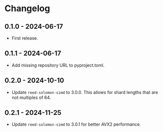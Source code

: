 # Changelog

## 0.1.0 - 2024-06-17
- First release.

## 0.1.1 - 2024-06-17
- Add missing repository URL to pyproject.toml.

## 0.2.0 - 2024-10-10
- Update `reed-solomon-simd` to 3.0.0. This allows for shard lengths that are not multiples of 64.

## 0.2.1 - 2024-11-25
- Update `reed-solomon-simd` to 3.0.1 for better AVX2 performance.
